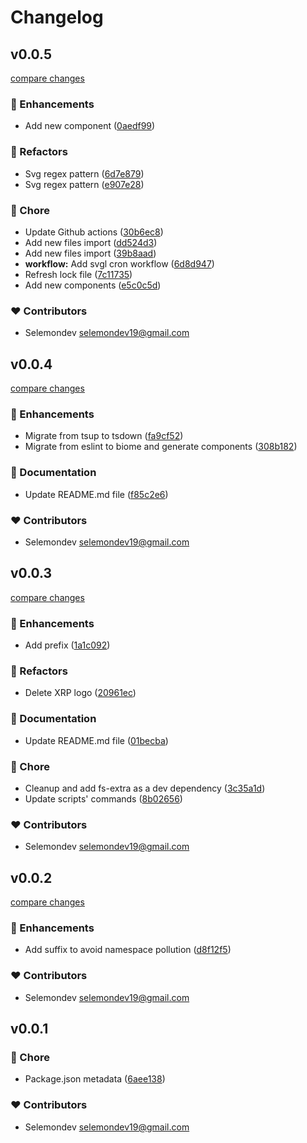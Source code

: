 # Changelog


## v0.0.5

[compare changes](https://github.com/selemondev/svgl-vue/compare/v0.0.4...v0.0.5)

### 🚀 Enhancements

- Add new component ([0aedf99](https://github.com/selemondev/svgl-vue/commit/0aedf99))

### 💅 Refactors

- Svg regex pattern ([6d7e879](https://github.com/selemondev/svgl-vue/commit/6d7e879))
- Svg regex pattern ([e907e28](https://github.com/selemondev/svgl-vue/commit/e907e28))

### 🏡 Chore

- Update Github actions ([30b6ec8](https://github.com/selemondev/svgl-vue/commit/30b6ec8))
- Add new files import ([dd524d3](https://github.com/selemondev/svgl-vue/commit/dd524d3))
- Add new files import ([39b8aad](https://github.com/selemondev/svgl-vue/commit/39b8aad))
- **workflow:** Add svgl cron workflow ([6d8d947](https://github.com/selemondev/svgl-vue/commit/6d8d947))
- Refresh lock file ([7c11735](https://github.com/selemondev/svgl-vue/commit/7c11735))
- Add new components ([e5c0c5d](https://github.com/selemondev/svgl-vue/commit/e5c0c5d))

### ❤️ Contributors

- Selemondev <selemondev19@gmail.com>

## v0.0.4

[compare changes](https://github.com/selemondev/svgl-vue/compare/v0.0.3...v0.0.4)

### 🚀 Enhancements

- Migrate from tsup to tsdown ([fa9cf52](https://github.com/selemondev/svgl-vue/commit/fa9cf52))
- Migrate from eslint to biome and generate components ([308b182](https://github.com/selemondev/svgl-vue/commit/308b182))

### 📖 Documentation

- Update README.md file ([f85c2e6](https://github.com/selemondev/svgl-vue/commit/f85c2e6))

### ❤️ Contributors

- Selemondev <selemondev19@gmail.com>

## v0.0.3

[compare changes](https://github.com/selemondev/svgl-vue/compare/v0.0.2...v0.0.3)

### 🚀 Enhancements

- Add prefix ([1a1c092](https://github.com/selemondev/svgl-vue/commit/1a1c092))

### 💅 Refactors

- Delete XRP logo ([20961ec](https://github.com/selemondev/svgl-vue/commit/20961ec))

### 📖 Documentation

- Update README.md file ([01becba](https://github.com/selemondev/svgl-vue/commit/01becba))

### 🏡 Chore

- Cleanup and add fs-extra as a dev dependency ([3c35a1d](https://github.com/selemondev/svgl-vue/commit/3c35a1d))
- Update scripts' commands ([8b02656](https://github.com/selemondev/svgl-vue/commit/8b02656))

### ❤️ Contributors

- Selemondev <selemondev19@gmail.com>

## v0.0.2

[compare changes](https://github.com/selemondev/svgl-vue/compare/v0.0.1...v0.0.2)

### 🚀 Enhancements

- Add suffix to avoid namespace pollution ([d8f12f5](https://github.com/selemondev/svgl-vue/commit/d8f12f5))

### ❤️ Contributors

- Selemondev <selemondev19@gmail.com>

## v0.0.1


### 🏡 Chore

- Package.json metadata ([6aee138](https://github.com/selemondev/svgl-vue/commit/6aee138))

### ❤️ Contributors

- Selemondev <selemondev19@gmail.com>

